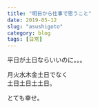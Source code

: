 ```yaml
---
title: "明日から仕事で思うこと"
date: 2019-05-12
slug: "asushigoto"
category: blog
tags: [日常]
---
```

<p>平日が土日ならいいのに。。。</p>

<p>月火水木金土日でなく<br/>
土日土日土土日。</p>

<p>とても幸せ。</p>

